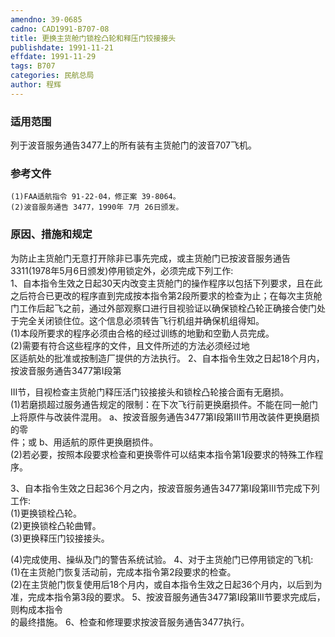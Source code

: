 ```yaml
---
amendno: 39-0685  
cadno: CAD1991-B707-08  
title: 更换主货舱门锁栓凸轮和释压门铰接接头  
publishdate: 1991-11-21  
effdate: 1991-11-29  
tags: B707  
categories: 民航总局  
author: 程辉  
---
```

  
### 适用范围  
列于波音服务通告3477上的所有装有主货舱门的波音707飞机。  
  
<!--more-->  
### 参考文件  
    (1)FAA适航指令 91-22-04，修正案 39-8064。  
    (2)波音服务通告 3477，1990年 7月 26日颁发。  
  
### 原因、措施和规定  
为防止主货舱门无意打开除非已事先完成，或主货舱门已按波音服务通告3311(1978年5月6日颁发)停用锁定外，必须完成下列工作:  
    1、自本指令生效之日起30天内改变主货舱门的操作程序以包括下列要求，且在此之后符合已更改的程序直到完成按本指令第2段所要求的检查为止；在每次主货舱门工作后起飞之前，通过外部观察口进行目视验证以确保锁栓凸轮正确接合使门处于完全关闭锁住位。这个信息必须转告飞行机组并确保机组得知。  
      (1)本段所要求的程序必须由合格的经过训练的地勤和空勤人员完成。  
      (2)需要有符合这些程序的文件，且文件所述的方法必须经过地  
区适航处的批准或按制造厂提供的方法执行。     2、自本指令生效之日起18个月内，按波音服务通告3477第I段第  
  
III节，目视检查主货舱门释压活门铰接接头和锁栓凸轮接合面有无磨损。  
      (1)若磨损超过服务通告规定的限制：在下次飞行前更换磨损件。不能在同一舱门上将原件与改装件混用。 a、按波音服务通告3477第I段第III节用改装件更换磨损的零  
件；或 b、用适航的原件更换磨损件。  
      (2)若必要，按照本段要求检查和更换零件可以结束本指令第1段要求的特殊工作程序。  
  
3、自本指令生效之日起36个月之内，按波音服务通告3477第I段第III节完成下列工作:  
(1)更换锁栓凸轮。  
(2)更换锁栓凸轮曲臂。  
(3)更换释压门铰接接头。  
  
(4)完成使用、操纵及门的警告系统试验。 4、对于主货舱门已停用锁定的飞机:  
      (1)在主货舱门恢复活动前，完成本指令第2段要求的检查。  
      (2)在主货舱门恢复使用后18个月内，或自本指令生效之日起36个月内，以后到为准，完成本指令第3段的要求。     5、按波音服务通告3477第I段第III节要求完成后，则构成本指令  
的最终措施。 6、检查和修理要求按波音服务通告3477执行。  
